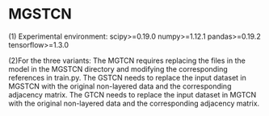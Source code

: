 # MGSTCN
(1) Experimental environment:
        scipy>=0.19.0
        numpy>=1.12.1
        pandas>=0.19.2
        tensorflow>=1.3.0



(2)For the three variants:
The MGTCN requires replacing the files in the model in the MGSTCN directory and modifying the corresponding references in train.py.
The GSTCN needs to replace the input dataset in MGSTCN with the original non-layered data and the corresponding adjacency matrix.
The GTCN needs to replace the input dataset in MGTCN with the original non-layered data and the corresponding adjacency matrix.
